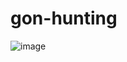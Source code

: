 ﻿# gon-hunting
 
 ![image](https://github.com/maqaro/gone-huntin/assets/119895652/77fc5fb0-f4f1-4143-9edc-a4d5f2652149)
